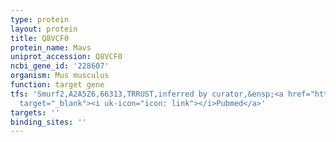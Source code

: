 ```yaml
---
type: protein
layout: protein
title: Q8VCF0
protein_name: Mavs
uniprot_accession: Q8VCF0
ncbi_gene_id: '228607'
organism: Mus musculus
function: target gene
tfs: 'Smurf2,A2A5Z6,66313,TRRUST,inferred by curator,&ensp;<a href="https://www.ncbi.nlm.nih.gov/pubmed/?term=24729608%5Buid%5D"
  target="_blank"><i uk-icon="icon: link"></i>Pubmed</a>'
targets: ''
binding_sites: ''
---
```

